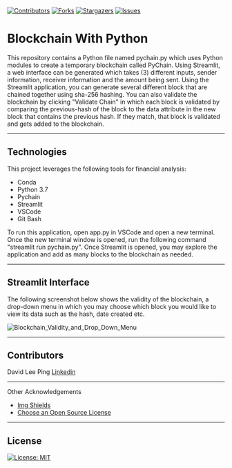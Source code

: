 
<!-- Find and Replace All [repo_name] -->
<!-- Replace [product-screenshot] [product-url] -->
<!-- Other Badgets https://naereen.github.io/badges/ -->
[![Contributors][contributors-shield]][contributors-url]
[![Forks][forks-shield]][forks-url]
[![Stargazers][stars-shield]][stars-url]
[![Issues][issues-shield]][issues-url]



# Blockchain With Python
This repository contains a Python file named pychain.py which uses Python modules to create a temporary blockchain called PyChain. Using Streamlit, a web interface can be generated which takes (3) different inputs, sender information, receiver information and the amount being sent. Using the Streamlit application, you can generate several different block that are chained together using sha-256 hashing. You can also validate the blockchain by clicking "Validate Chain" in which each block is validated by comparing the previous-hash of the block to the data attribute in the new block that contains the previous hash. If they match, that block is validated and gets added to the blockchain.

---

## Technologies

This project leverages the following tools for financial analysis:

- Conda
- Python 3.7
- Pychain
- Streamlit
- VSCode
- Git Bash

To run this application, open app.py in VSCode and open a new terminal. Once the new terminal window is opened, run the following command "streamlit run pychain.py". Once Streamlit is opened, you may explore the application and add as many blocks to the blockchain as needed.

---
## Streamlit Interface

The following screenshot below shows the validity of the blockchain, a drop-down menu in which you may choose which block you would like to view its data such as the hash, date created etc.

![Blockchain_Validity_and_Drop_Down_Menu](https://user-images.githubusercontent.com/96163075/166614798-4f28d302-d86e-4425-a223-21bcc4f73182.PNG)

---

## Contributors
David Lee Ping [Linkedin](https://www.linkedin.com/in/david-lee-ping/)

---
Other Acknowledgements
* [Img Shields](https://shields.io)
* [Choose an Open Source License](https://choosealicense.com)

<!-- MARKDOWN LINKS & IMAGES -->
<!-- https://www.markdownguide.org/basic-syntax/#reference-style-links -->
[contributors-shield]: https://img.shields.io/github/contributors/davidlp94/18-Blockchain-With-Python.svg?style=for-the-badge
[contributors-url]: https://github.com/davidlp94/18-Blockchain-With-Python/graphs/contributors
[forks-shield]: https://img.shields.io/github/forks/davidlp94/18-Blockchain-With-Python.svg?style=for-the-badge
[forks-url]: https://github.com/davidlp94/18-Blockchain-With-Python/network/members
[stars-shield]: https://img.shields.io/github/stars/davidlp94/18-Blockchain-With-Python.svg?style=for-the-badge
[stars-url]: https://github.com/davidlp94/18-Blockchain-With-Python/stargazers
[issues-shield]: https://img.shields.io/github/issues/davidlp94/18-Blockchain-With-Python/network/members?style=for-the-badge
[issues-url]: https://github.com/davidlp94/18-Blockchain-With-Python/issues
[license-url]: https://choosealicense.com/licenses/mit/#

---
## License

[![License: MIT](https://img.shields.io/badge/License-MIT-blue.svg)](https://opensource.org/licenses/MIT)
